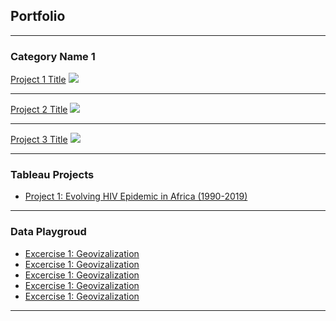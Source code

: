 ## Portfolio

---

### Category Name 1 

[Project 1 Title](/sample_page)
<img src="images/dummy_thumbnail.jpg?raw=true"/>

---
[Project 2 Title](/pdf/sample_presentation.pdf)
<img src="images/dummy_thumbnail.jpg?raw=true"/>

---
[Project 3 Title](http://example.com/)
<img src="images/dummy_thumbnail.jpg?raw=true"/>

---

### Tableau Projects

- [Project 1: Evolving HIV Epidemic in Africa (1990-2019)](https://public.tableau.com/app/profile/yana.gilichinskaya/viz/YG_HIV_Tableau_Project/TheStory)


---

### Data Playgroud

- [Excercise 1: Geovizalization](https://public.tableau.com/app/profile/yana.gilichinskaya/viz/YG_HIV_Tableau_Project/TheStory)
- [Excercise 1: Geovizalization](https://public.tableau.com/app/profile/yana.gilichinskaya/viz/YG_HIV_Tableau_Project/TheStory)
- [Excercise 1: Geovizalization](https://public.tableau.com/app/profile/yana.gilichinskaya/viz/YG_HIV_Tableau_Project/TheStory)
- [Excercise 1: Geovizalization](https://public.tableau.com/app/profile/yana.gilichinskaya/viz/YG_HIV_Tableau_Project/TheStory)
- [Excercise 1: Geovizalization](https://public.tableau.com/app/profile/yana.gilichinskaya/viz/YG_HIV_Tableau_Project/TheStory)



---

<!-- Remove above link if you don't want to attibute -->
